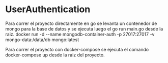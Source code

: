 # UserAuthentication

Para correr el proyecto directamente en go se levanta un contenedor de mongo para la base de datos y se ejecuta luego el go run main.go desde la raiz.
docker run -d --name mongodb-container-auth -p 27017:27017 -v mongo-data:/data/db mongo:latest

Para correr el proyecto con docker-compose se ejecuta el comando docker-compose up desde la raiz del proyecto.